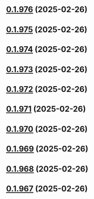 ## [0.1.976](https://github.com/binary-braids/terraform-oracle/compare/v0.1.975...v0.1.976) (2025-02-26)



## [0.1.975](https://github.com/binary-braids/terraform-oracle/compare/v0.1.974...v0.1.975) (2025-02-26)



## [0.1.974](https://github.com/binary-braids/terraform-oracle/compare/v0.1.973...v0.1.974) (2025-02-26)



## [0.1.973](https://github.com/binary-braids/terraform-oracle/compare/v0.1.972...v0.1.973) (2025-02-26)



## [0.1.972](https://github.com/binary-braids/terraform-oracle/compare/v0.1.971...v0.1.972) (2025-02-26)



## [0.1.971](https://github.com/binary-braids/terraform-oracle/compare/v0.1.970...v0.1.971) (2025-02-26)



## [0.1.970](https://github.com/binary-braids/terraform-oracle/compare/v0.1.969...v0.1.970) (2025-02-26)



## [0.1.969](https://github.com/binary-braids/terraform-oracle/compare/v0.1.968...v0.1.969) (2025-02-26)



## [0.1.968](https://github.com/binary-braids/terraform-oracle/compare/v0.1.967...v0.1.968) (2025-02-26)



## [0.1.967](https://github.com/binary-braids/terraform-oracle/compare/v0.1.966...v0.1.967) (2025-02-26)



